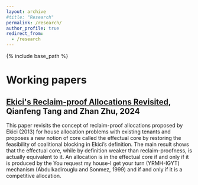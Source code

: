 ```yaml
---
layout: archive
#title: "Research"
permalink: /research/
author_profile: true
redirect_from:
  - /research
---
```


{% include base_path %}

# Working papers

## [**Ekici's Reclaim-proof Allocations Revisited**](https://papers.ssrn.com/sol3/papers.cfm?abstract_id=4983814), Qianfeng Tang and **Zhan Zhu**, 2024

This paper revisits the concept of reclaim-proof allocations proposed by Ekici (2013) for house allocation problems with existing tenants and proposes a new notion of core called the effectual core by restoring the feasibility of coalitional blocking in Ekici’s definition. The main result shows that the effectual core, while by definition weaker than reclaim-proofness, is actually equivalent to it. An allocation is in the effectual core if and only if it is produced by the You request my house-I get your turn (YRMH-IGYT) mechanism (Abdulkadirouglu and Sonmez, 1999) and if and only if it is a competitive allocation.
